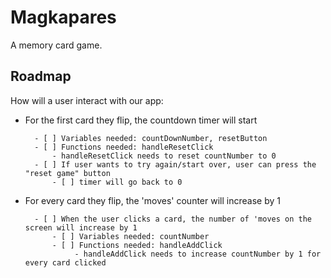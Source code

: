 # Magkapares
A memory card game.

## Roadmap
How will a user interact with our app:

* For the first card they flip, the countdown timer will start    

        - [ ] Variables needed: countDownNumber, resetButton
        - [ ] Functions needed: handleResetClick 
            - handleResetClick needs to reset countNumber to 0
        - [ ] If user wants to try again/start over, user can press the "reset game" button
            - [ ] timer will go back to 0

* For every card they flip, the 'moves' counter will increase by 1

        - [ ] When the user clicks a card, the number of 'moves on the screen will increase by 1
            - [ ] Variables needed: countNumber
            - [ ] Functions needed: handleAddClick
                 - handleAddClick needs to increase countNumber by 1 for every card clicked


